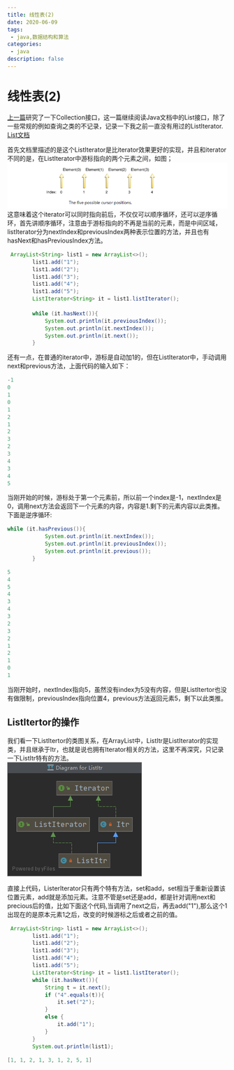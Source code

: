 ```yaml
---
title: 线性表(2)
date: 2020-06-09
tags:
 - java,数据结构和算法
categories:
 - java
description: false
---
```


# 线性表(2)

[上一篇]()研究了一下Collection接口，这一篇继续阅读Java文档中的List接口，除了一些常规的例如查询之类的不记录，记录一下我之前一直没有用过的ListIterator.
[List文档](https://docs.oracle.com/javase/tutorial/collections/interfaces/list.html)

首先文档里描述的是这个ListIterator是比iterator效果更好的实现，并且和iterator不同的是，在ListIterator中游标指向的两个元素之间，如图；
![alt](../java/image/ListIteretor.png)
这意味着这个iterator可以同时指向前后，不仅仅可以顺序循环，还可以逆序循环，首先讲顺序循环，注意由于游标指向的不再是当前的元素，而是中间区域，listIterator分为nextIndex和previousIndex两种表示位置的方法，并且也有hasNext和hasPreviousIndex方法。
```java
 ArrayList<String> list1 = new ArrayList<>();
        list1.add("1");
        list1.add("2");
        list1.add("3");
        list1.add("4");
        list1.add("5");
        ListIterator<String> it = list1.listIterator();

        while (it.hasNext()){
            System.out.println(it.previousIndex());
            System.out.println(it.nextIndex());
            System.out.println(it.next());
        }
```
还有一点，在普通的iterator中，游标是自动加1的，但在ListIterator中，手动调用next和previous方法，上面代码的输入如下：
```java
-1
0
1
0
1
2
1
2
3
2
3
4
3
4
5
```
当刚开始的时候，游标处于第一个元素前，所以前一个index是-1，nextIndex是0，调用next方法会返回下一个元素的内容，内容是1.剩下的元素内容以此类推。下面是逆序循环:
```java
while (it.hasPrevious()){
            System.out.println(it.nextIndex());
            System.out.println(it.previousIndex());
            System.out.println(it.previous());
        }
```
```java
5
4
5
4
3
4
3
2
3
2
1
2
1
0
1
```
当刚开始时，nextIndex指向5，虽然没有index为5没有内容，但是ListItertor也没有做限制，previousIndex指向位置4，previous方法返回元素5，剩下以此类推。

## ListItertor的操作

我们看一下ListItertor的类图关系，在ArrayList中，ListItr是ListIterator的实现类，并且继承于Itr，也就是说也拥有Iterator相关的方法，这里不再深究，只记录一下ListItr特有的方法。   
![List相关类图](../java/image/ListIterator-relation.png)    

直接上代码，ListerIterator只有两个特有方法，set和add，set相当于重新设置该位置元素，add就是添加元素。注意不管是set还是add，都是针对调用next和precious后的值，比如下面这个代码,当调用了next之后，再去add("1"),那么这个1出现在的是原本元素1之后，改变的时候游标之后或者之前的值。
```java
 ArrayList<String> list1 = new ArrayList<>();
        list1.add("1");
        list1.add("2");
        list1.add("3");
        list1.add("4");
        list1.add("5");
        ListIterator<String> it = list1.listIterator();
        while (it.hasNext()){
            String t = it.next();
            if ("4".equals(t)){
                it.set("2");
            }
            else {
                it.add("1");
            }
        }
        System.out.println(list1);
```
```java
[1, 1, 2, 1, 3, 1, 2, 5, 1]
```
